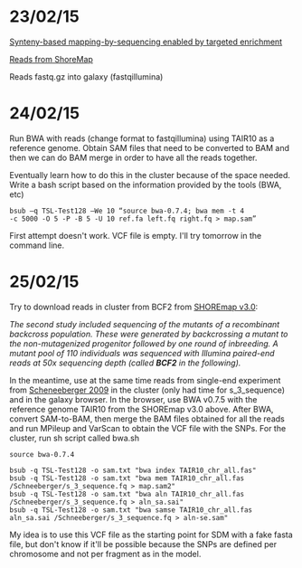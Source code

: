 23/02/15
===

[Synteny-based mapping-by-sequencing enabled by targeted enrichment](http://onlinelibrary.wiley.com/doi/10.1111/j.1365-313X.2012.04993.x/full)

[Reads from ShoreMap](http://1001genomes.org/software/shoremap.html)

Reads fastq.gz into galaxy (fastqillumina)


24/02/15
===

Run BWA with reads (change format to fastqillumina) using TAIR10 as a reference genome. Obtain SAM files that need to be converted to BAM and then we can do BAM merge in order to have all the reads together. 

Eventually learn how to do this in the cluster because of the space needed. Write a bash script based on the information provided by the tools (BWA, etc)

```
bsub –q TSL-Test128 –We 10 “source bwa-0.7.4; bwa mem -t 4
-c 5000 -O 5 -P -B 5 -U 10 ref.fa left.fq right.fq > map.sam”
```

First attempt doesn't work. VCF file is empty. I'll try tomorrow in the command line.

25/02/15
===
Try to download reads in cluster from BCF2 from [SHOREmap v3.0](http://bioinfo.mpipz.mpg.de/shoremap/SHOREmap_v3.0.html):

_The second study included sequencing of the mutants of a recombinant backcross population. These were generated by backcrossing a mutant to the non-mutagenized progenitor followed by one round of inbreeding. A mutant pool of 110 individuals was sequenced with Illumina paired-end reads at 50x sequencing depth (called **BCF2** in the following)._

In the meantime, use at the same time reads from single-end experiment from [Scheneeberger 2009](http://1001genomes.org/software/shoremap.html) in the cluster (only had time for s_3_sequence) and in the galaxy browser. In the browser, use BWA v0.7.5 with the reference genome TAIR10 from the SHOREmap v3.0 above. After BWA, convert SAM-to-BAM, then merge the BAM files obtained for all the reads and run MPileup and VarScan to obtain the VCF file with the SNPs. For the cluster, run sh script called bwa.sh

```
source bwa-0.7.4

bsub -q TSL-Test128 -o sam.txt "bwa index TAIR10_chr_all.fas"
bsub -q TSL-Test128 -o sam.txt "bwa mem TAIR10_chr_all.fas /Schneeberger/s_3_sequence.fq > map.sam2"
bsub -q TSL-Test128 -o sam.txt "bwa aln TAIR10_chr_all.fas /Schneeberger/s_3_sequence.fq > aln_sa.sai"
bsub -q TSL-Test128 -o sam.txt "bwa samse TAIR10_chr_all.fas aln_sa.sai /Schneeberger/s_3_sequence.fq > aln-se.sam"

```

My idea is to use this VCF file as the starting point for SDM with a fake fasta file, but don't know if it'll be possible because the SNPs are defined per chromosome and not per fragment as in the model.
